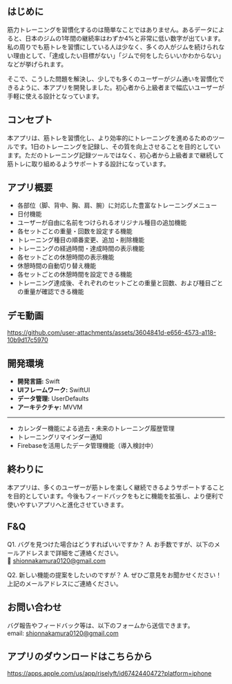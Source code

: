 はじめに
--
筋力トレーニングを習慣化するのは簡単なことではありません。あるデータによると、日本のジムの1年間の継続率はわずか4%と非常に低い数字が出ています。私の周りでも筋トレを習慣にしている人は少なく、多くの人がジムを続けられない理由として、「達成したい目標がない」「ジムで何をしたらいいかわからない」などが挙げられます。

そこで、こうした問題を解決し、少しでも多くのユーザーがジム通いを習慣化できるように、本アプリを開発しました。初心者から上級者まで幅広いユーザーが手軽に使える設計となっています。



コンセプト
--
本アプリは、筋トレを習慣化し、より効率的にトレーニングを進めるためのツールです。1日のトレーニングを記録し、その質を向上させることを目的としています。ただのトレーニング記録ツールではなく、初心者から上級者まで継続して筋トレに取り組めるようサポートする設計になっています。



アプリ概要
--

- 各部位（脚、背中、胸、肩、腕）に対応した豊富なトレーニングメニュー
- 日付機能
- ユーザーが自由に名前をつけられるオリジナル種目の追加機能
- 各セットごとの重量・回数を設定する機能
- トレーニング種目の順番変更、追加・削除機能
- トレーニングの経過時間・達成時間の表示機能
- 各セットごとの休憩時間の表示機能
- 休憩時間の自動切り替え機能
- 各セットごとの休憩時間を設定できる機能
- トレーニング達成後、それぞれのセットごとの重量と回数、および種目ごとの重量が確認できる機能



デモ動画
---

https://github.com/user-attachments/assets/3604841d-e656-4573-a118-10b9d17c5970



開発環境
---
- **開発言語:** Swift
- **UIフレームワーク:** SwiftUI
- **データ管理:** UserDefaults
- **アーキテクチャ:** MVVM


---

- カレンダー機能による過去・未来のトレーニング履歴管理
- トレーニングリマインダー通知
- Firebaseを活用したデータ管理機能（導入検討中）

終わりに
---
本アプリは、多くのユーザーが筋トレを楽しく継続できるようサポートすることを目的としています。今後もフィードバックをもとに機能を拡張し、より便利で使いやすいアプリへと進化させていきます。

F&Q
--
Q1. バグを見つけた場合はどうすればいいですか？
A. お手数ですが、以下のメールアドレスまで詳細をご連絡ください。  
📩 shionnakamura0120@gmail.com

Q2. 新しい機能の提案をしたいのですが？
A. ぜひご意見をお聞かせください！上記のメールアドレスにご連絡ください。

お問い合わせ
--
バグ報告やフィードバック等は、以下のフォームから送信できます。  
email: shionnakamura0120@gmail.com

アプリのダウンロードはこちらから
--
https://apps.apple.com/us/app/riselyft/id6742440472?platform=iphone
